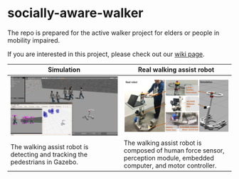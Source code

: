# socially-aware-walker
The repo is prepared for the active walker project for elders or people in mobility impaired.

If you are interested in this project, please check out our [wiki page](https://github.com/coolcat647/socially-aware-walker/wiki).

Simulation | Real walking assist robot
--- | ---
<img src="figures/simulation_pedestrian_tracking.jpg" width=100% /> | <img src="figures/walker_hardware.jpg" />
The walking assist robot is detecting and tracking the pedestrians in Gazebo. | The walking assist robot is composed of human force sensor, perception module, embedded computer, and motor controller.


<!-- scan_image_ _ _test         odom_filtered -> odom   (4)
scan2localmap_node_test     odom_filtered -> odom   (4)
path_finding_node_test      odom_filtered -> odom   (line 96) -->
